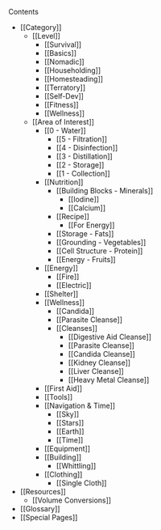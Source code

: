 Contents
- [[Category]]
  - [[Level]]
    - [[Survival]]
    - [[Basics]]
    - [[Nomadic]]
    - [[Householding]]
    - [[Homesteading]]
    - [[Terratory]]
    - [[Self-Dev]]
    - [[Fitness]]
    - [[Wellness]]
  - [[Area of Interest]]
    - [[0 - Water]]
      - [[5 - Filtration]]
      - [[4 - Disinfection]]
      - [[3 - Distillation]]
      - [[2 - Storage]]
      - [[1 - Collection]]
    - [[Nutrition]]
      - [[Building Blocks - Minerals]]
        - [[Iodine]]
        - [[Calcium]]
      - [[Recipe]]
        - [[For Energy]]
      - [[Storage - Fats]]
      - [[Grounding - Vegetables]]
      - [[Cell Structure - Protein]]
      - [[Energy - Fruits]]
    - [[Energy]]
      - [[Fire]]
      - [[Electric]]
    - [[Shelter]]
    - [[Wellness]]
      - [[Candida]]
      - [[Parasite Cleanse]]
      - [[Cleanses]]
        - [[Digestive Aid Cleanse]]
        - [[Parasite Cleanse]]
        - [[Candida Cleanse]]
        - [[Kidney Cleanse]]
        - [[Liver Cleanse]]
        - [[Heavy Metal Cleanse]]
    - [[First Aid]]
    - [[Tools]]
    - [[Navigation & Time]]
      - [[Sky]]
      - [[Stars]]
      - [[Earth]]
      - [[Time]]
    - [[Equipment]]
    - [[Building]]
      - [[Whittling]]
    - [[Clothing]]
      - [[Single Cloth]]
- [[Resources]]
  - [[Volume Conversions]]
- [[Glossary]]
- [[Special Pages]]

